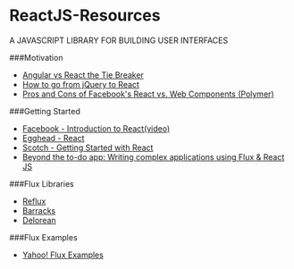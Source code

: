 # ReactJS-Resources
A JAVASCRIPT LIBRARY FOR BUILDING USER INTERFACES

###Motivation 
- [Angular vs React the Tie Breaker](https://www.airpair.com/angularjs/posts/angular-vs-react-the-tie-breaker)
- [How to go from jQuery to React](http://stackoverflow.com/questions/23585765/how-to-go-from-jquery-to-react-js)
- [Pros and Cons of Facebook's React vs. Web Components (Polymer)](http://programmers.stackexchange.com/questions/225400/pros-and-cons-of-facebooks-react-vs-web-components-polymer)

###Getting Started
- [Facebook - Introduction to React(video)](https://www.youtube.com/watch?v=XxVg_s8xAms)
- [Egghead - React](https://egghead.io/series/react-fundamentals)
- [Scotch - Getting Started with React](https://scotch.io/collections/getting-started-with-facebooks-react-js)
- [Beyond the to-do app: Writing complex applications using Flux & React JS](http://madebymany.com/blog/beyond-the-to-do-app-writing-complex-applications-using-flux-react-js)

###Flux Libraries
- [Reflux](https://github.com/spoike/refluxjs)
- [Barracks](https://github.com/yoshuawuyts/barracks)
- [Delorean](http://deloreanjs.com/)

###Flux Examples
- [Yahoo! Flux Examples](https://github.com/yahoo/flux-examples)
